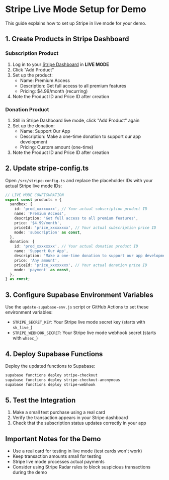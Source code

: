 # Stripe Live Mode Setup for Demo

This guide explains how to set up Stripe in live mode for your demo.

## 1. Create Products in Stripe Dashboard

### Subscription Product
1. Log in to your [Stripe Dashboard](https://dashboard.stripe.com/products) in **LIVE MODE**
2. Click "Add Product"
3. Set up the product:
   - Name: Premium Access
   - Description: Get full access to all premium features
   - Pricing: $4.99/month (recurring)
4. Note the Product ID and Price ID after creation

### Donation Product
1. Still in Stripe Dashboard live mode, click "Add Product" again
2. Set up the donation:
   - Name: Support Our App
   - Description: Make a one-time donation to support our app development
   - Pricing: Custom amount (one-time)
3. Note the Product ID and Price ID after creation

## 2. Update stripe-config.ts

Open `/src/stripe-config.ts` and replace the placeholder IDs with your actual Stripe live mode IDs:

```typescript
// LIVE MODE CONFIGURATION
export const products = {
  sandbox: {
    id: 'prod_xxxxxxxx', // Your actual subscription product ID
    name: 'Premium Access',
    description: 'Get full access to all premium features',
    price: '$4.99/month',
    priceId: 'price_xxxxxxxx', // Your actual subscription price ID
    mode: 'subscription' as const,
  },
  donation: {
    id: 'prod_xxxxxxxx', // Your actual donation product ID
    name: 'Support Our App',
    description: 'Make a one-time donation to support our app development',
    price: 'Any amount',
    priceId: 'price_xxxxxxxx', // Your actual donation price ID
    mode: 'payment' as const,
  },
} as const;
```

## 3. Configure Supabase Environment Variables

Use the `update-supabase-env.js` script or GitHub Actions to set these environment variables:

- `STRIPE_SECRET_KEY`: Your Stripe live mode secret key (starts with `sk_live_`)
- `STRIPE_WEBHOOK_SECRET`: Your Stripe live mode webhook secret (starts with `whsec_`)

## 4. Deploy Supabase Functions

Deploy the updated functions to Supabase:

```bash
supabase functions deploy stripe-checkout
supabase functions deploy stripe-checkout-anonymous
supabase functions deploy stripe-webhook
```

## 5. Test the Integration

1. Make a small test purchase using a real card
2. Verify the transaction appears in your Stripe dashboard
3. Check that the subscription status updates correctly in your app

## Important Notes for the Demo

- Use a real card for testing in live mode (test cards won't work)
- Keep transaction amounts small for testing
- Stripe live mode processes actual payments
- Consider using Stripe Radar rules to block suspicious transactions during the demo